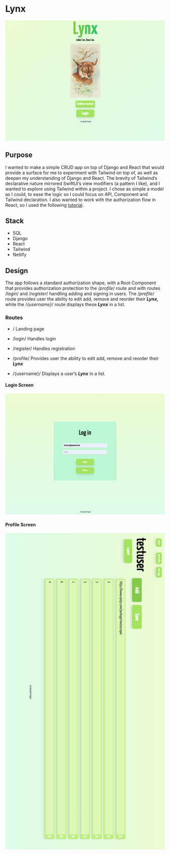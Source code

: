 # Lynx

![photo of the home screen](https://github.com/jpknwls/Lynx/blob/main/include/lynx-home.png?raw=true)


## Purpose

I wanted to make a simple CRUD app on top of Django and React that would provide a surface for me to experiment with Tailwind on top of, as well as deepen my understanding of Django and React. The brevity of Tailwind’s declarative nature mirrored SwiftUI’s view modifiers (a pattern I like), and I wanted to explore using Tailwind within a project. I chose as simple a model as I could, to ease the logic so I could focus on API, Component and Tailwind declaration. I also wanted to work with the authorization flow in React, so I used the following [tutorial](https://dev.to/koladev/django-rest-authentication-cmh).

## Stack

- SQL
- Django
- React
- Tailwind
- Netlify

## Design

The app follows a standard authorization shape, with a Root Component that provides authorization protection to the /*profile*/ route and with routes /*login*/ and /*register*/ handling adding and signing in users. The /*profile*/ route provides user the ability to edit add, remove and reorder their ***Lynx,*** while the /*{username}*/ route displays these ***Lynx*** in a list. 

### Routes

- /
Landing page

- /login/
Handles login

- /register/
Handles registration

- /profile/
Provides user the ability to edit add, remove and reorder their ***Lynx***

- /{username}/
Displays a user’s ***Lynx*** in a list.

#### Login Screen
![photo of the login screen](https://github.com/jpknwls/Lynx/blob/main/include/lynx-login.png?raw=true)
#### Profile Screen
![photo of the profile screen](https://github.com/jpknwls/Lynx/blob/main/include/lynx-profile.png?raw=true)
